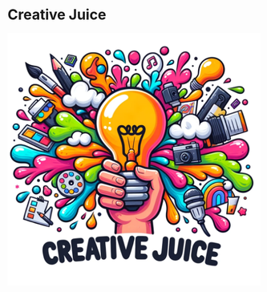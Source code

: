 # Creative Juice

<img src="https://github.com/Andrew32A/creative-juice/blob/main/src/images/logo.png" align="center">
